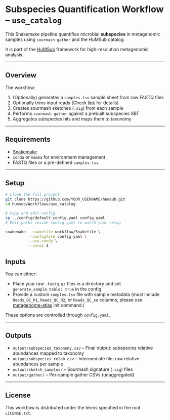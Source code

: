 # Subspecies Quantification Workflow – `use_catalog`

This Snakemake pipeline quantifies microbial **subspecies** in metagenomic samples using `sourmash gather` and the HuMSub catalog.

It is part of the [HuMSub](https://zenodo.org/records/15862096) framework for high-resolution metagenomic analysis.

---

## Overview

The workflow:

1. (Optionally) generates a `samples.tsv` sample sheet from raw FASTQ files  
2. Optionally trims input reads (Check [link](https://sourmash.readthedocs.io/en/latest/using-sourmash-a-guide.html#how-should-i-prepare-my-data) for details)
3. Creates sourmash sketches (`.sig`) from each sample  
4. Performs `sourmash gather` against a prebuilt subspecies SBT  
5. Aggregates subspecies hits and maps them to taxonomy

---

## Requirements

- [Snakemake](https://snakemake.readthedocs.io/en/stable/)
- `conda` or `mamba` for environment management
- FASTQ files or a pre-defined `samples.tsv`

---

## Setup

```bash
# Clone the full project
git clone https://github.com/YOUR_USERNAME/humsub.git
cd humsub/Workflows/use_catalog

# Copy and edit config
cp ../config/default_config.yaml config.yaml
# Edit paths inside config.yaml to match your setup

snakemake --snakefile workflow/Snakefile \
          --configfile config.yaml \
          --use-conda \
          --cores 4
```
## Inputs

You can either:

- Place your raw `.fastq.gz` files in a directory and set `generate_sample_table: true` in the config  
- Provide a custom `samples.tsv` file with sample metadata (must include `Reads_QC_R1`, `Reads_QC_R2`, or `Reads_QC_se` columns, please use [metagenome-atlas](https://github.com/metagenome-atlas/atlas) init command.)

These options are controlled through `config.yaml`.

---

## Outputs

- `output/subspecies_taxonomy.csv` – Final output: subspecies relative abundances mapped to taxonomy  
- `output/subspecies_relab.csv` – Intermediate file: raw relative abundances per sample  
- `output/sketch_samples/` – Sourmash signature (`.sig`) files  
- `output/gather/` – Per-sample gather CSVs (unaggregated)

---

## License

This workflow is distributed under the terms specified in the root `LICENSE.txt`.